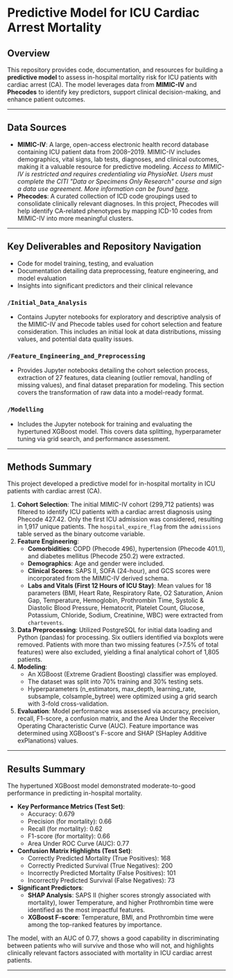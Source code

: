 # Predictive Model for ICU Cardiac Arrest Mortality

## Overview
This repository provides code, documentation, and resources for building a **predictive model** to assess in-hospital mortality risk for ICU patients with cardiac arrest (CA). The model leverages data from **MIMIC-IV** and **Phecodes** to identify key predictors, support clinical decision-making, and enhance patient outcomes.

---

## Data Sources
- **MIMIC-IV**:
  A large, open-access electronic health record database containing ICU patient data from 2008–2019. MIMIC-IV includes demographics, vital signs, lab tests, diagnoses, and clinical outcomes, making it a valuable resource for predictive modeling.
  *Access to MIMIC-IV is restricted and requires credentialing via PhysioNet. Users must complete the CITI "Data or Specimens Only Research" course and sign a data use agreement. More information can be found [here](https://physionet.org/content/mimiciv/).*
- **Phecodes**:
  A curated collection of ICD code groupings used to consolidate clinically relevant diagnoses. In this project, Phecodes will help identify CA-related phenotypes by mapping ICD-10 codes from MIMIC-IV into more meaningful clusters.

---

## Key Deliverables and Repository Navigation
- Code for model training, testing, and evaluation
- Documentation detailing data preprocessing, feature engineering, and model evaluation
- Insights into significant predictors and their clinical relevance

### `/Initial_Data_Analysis`
- Contains Jupyter notebooks for exploratory and descriptive analysis of the MIMIC-IV and Phecode tables used for cohort selection and feature consideration. This includes an initial look at data distributions, missing values, and potential data quality issues.

### `/Feature_Engineering_and_Preprocessing`
- Provides Jupyter notebooks detailing the cohort selection process, extraction of 27 features, data cleaning (outlier removal, handling of missing values), and final dataset preparation for modeling. This section covers the transformation of raw data into a model-ready format.

### `/Modelling`
- Includes the Jupyter notebook for training and evaluating the hypertuned XGBoost model. This covers data splitting, hyperparameter tuning via grid search, and performance assessment.

---

## Methods Summary

This project developed a predictive model for in-hospital mortality in ICU patients with cardiac arrest (CA).

1.  **Cohort Selection**: The initial MIMIC-IV cohort (299,712 patients) was filtered to identify ICU patients with a cardiac arrest diagnosis using Phecode 427.42. Only the first ICU admission was considered, resulting in 1,917 unique patients. The `hospital_expire_flag` from the `admissions` table served as the binary outcome variable.
2.  **Feature Engineering**:
    * **Comorbidities**: COPD (Phecode 496), hypertension (Phecode 401.1), and diabetes mellitus (Phecode 250.2) were extracted.
    * **Demographics**: Age and gender were included.
    * **Clinical Scores**: SAPS II, SOFA (24-hour), and GCS scores were incorporated from the MIMIC-IV derived schema.
    * **Labs and Vitals (First 12 Hours of ICU Stay)**: Mean values for 18 parameters (BMI, Heart Rate, Respiratory Rate, O2 Saturation, Anion Gap, Temperature, Hemoglobin, Prothrombin Time, Systolic & Diastolic Blood Pressure, Hematocrit, Platelet Count, Glucose, Potassium, Chloride, Sodium, Creatinine, WBC) were extracted from `chartevents`.
3.  **Data Preprocessing**: Utilized PostgreSQL for initial data loading and Python (pandas) for processing. Six outliers identified via boxplots were removed. Patients with more than two missing features (>7.5% of total features) were also excluded, yielding a final analytical cohort of 1,805 patients.
4.  **Modeling**:
    * An XGBoost (Extreme Gradient Boosting) classifier was employed.
    * The dataset was split into 70% training and 30% testing sets.
    * Hyperparameters (n\_estimators, max\_depth, learning\_rate, subsample, colsample\_bytree) were optimized using a grid search with 3-fold cross-validation.
5.  **Evaluation**: Model performance was assessed via accuracy, precision, recall, F1-score, a confusion matrix, and the Area Under the Receiver Operating Characteristic Curve (AUC). Feature importance was determined using XGBoost's F-score and SHAP (SHapley Additive exPlanations) values.

---

## Results Summary

The hypertuned XGBoost model demonstrated moderate-to-good performance in predicting in-hospital mortality.

* **Key Performance Metrics (Test Set)**:
    * Accuracy: 0.679
    * Precision (for mortality): 0.66
    * Recall (for mortality): 0.62
    * F1-score (for mortality): 0.66 
    * Area Under ROC Curve (AUC): 0.77
* **Confusion Matrix Highlights (Test Set)**:
    * Correctly Predicted Mortality (True Positives): 168
    * Correctly Predicted Survival (True Negatives): 200
    * Incorrectly Predicted Mortality (False Positives): 101
    * Incorrectly Predicted Survival (False Negatives): 73
* **Significant Predictors**:
    * **SHAP Analysis**: SAPS II (higher scores strongly associated with mortality), lower Temperature, and higher Prothrombin time were identified as the most impactful features.
    * **XGBoost F-score**: Temperature, BMI, and Prothrombin time were among the top-ranked features by importance.

The model, with an AUC of 0.77, shows a good capability in discriminating between patients who will survive and those who will not, and highlights clinically relevant factors associated with mortality in ICU cardiac arrest patients.

---
